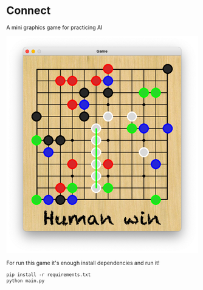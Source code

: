 # Connect
A mini graphics game for practicing AI

![Demo](https://github.com/alijarkani/connect/blob/master/images/demo.png?raw=true)

For run this game it's enough install dependencies and run it!
```shell
pip install -r requirements.txt
python main.py
```